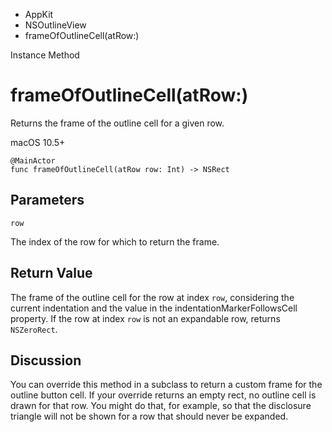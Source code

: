 

- AppKit
- NSOutlineView
-  frameOfOutlineCell(atRow:) 

Instance Method

# frameOfOutlineCell(atRow:)

Returns the frame of the outline cell for a given row.

macOS 10.5+

``` source
@MainActor
func frameOfOutlineCell(atRow row: Int) -> NSRect
```

## Parameters 

`row`  

The index of the row for which to return the frame.

## Return Value

The frame of the outline cell for the row at index `row`, considering the current indentation and the value in the indentationMarkerFollowsCell property. If the row at index `row` is not an expandable row, returns `NSZeroRect`.

## Discussion

You can override this method in a subclass to return a custom frame for the outline button cell. If your override returns an empty rect, no outline cell is drawn for that row. You might do that, for example, so that the disclosure triangle will not be shown for a row that should never be expanded.

